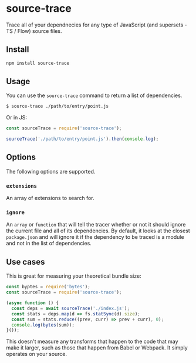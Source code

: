 # source-trace

Trace all of your dependnecies for any type of JavaScript (and supersets - TS / Flow) source files.

## Install

```sh
npm install source-trace
```

## Usage

You can use the `source-trace` command to return a list of dependencies.

```sh
$ source-trace ./path/to/entry/point.js
```

Or in JS:

```js
const sourceTrace = require('source-trace');

sourceTrace('./path/to/entry/point.js').then(console.log);
```

## Options

The following options are supported.

### `extensions`

An array of extensions to search for.

### `ignore`

An `array` or `function` that will tell the tracer whether or not it should ignore the current file and all of its dependencies. By default, it looks at the closest `package.json` and will ignore it if the dependency to be traced is a module and not in the list of dependencies.

## Use cases

This is great for measuring your theoretical bundle size:

```js
const byptes = require('bytes');
const sourceTrace = require('source-trace');

(async function () {
  const deps = await sourceTrace('./index.js');
  const stats = deps.map(d => fs.statSync(d).size);
  const sum = stats.reduce((prev, curr) => prev + curr), 0);
  console.log(bytes(sum));
}());
```

This doesn't measure any transforms that happen to the code that may make it larger, such as those that happen from Babel or Webpack. It simply operates on your source.
